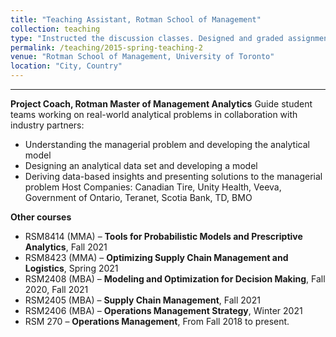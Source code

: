 ```yaml
---
title: "Teaching Assistant, Rotman School of Management"
collection: teaching
type: "Instructed the discussion classes. Designed and graded assignments and projects."
permalink: /teaching/2015-spring-teaching-2
venue: "Rotman School of Management, University of Toronto"
location: "City, Country"
---
```


---
**Project Coach, Rotman Master of Management Analytics**
Guide student teams working on real-world analytical problems in collaboration with industry partners:
 * Understanding the managerial problem and developing the analytical model
 * Designing an analytical data set and developing a model
 * Deriving data-based insights and presenting solutions to the managerial problem
Host Companies: Canadian Tire, Unity Health, Veeva, Government of Ontario, Teranet,
Scotia Bank, TD, BMO


**Other courses**

* RSM8414 (MMA) – **Tools for Probabilistic Models and Prescriptive Analytics**, Fall 2021
* RSM8423 (MMA) – **Optimizing Supply Chain Management and Logistics**, Spring 2021
* RSM2408 (MBA) – **Modeling and Optimization for Decision Making**, Fall 2020, Fall 2021
* RSM2405 (MBA) – **Supply Chain Management**, Fall 2021
* RSM2406 (MBA) – **Operations Management Strategy**, Winter 2021
* RSM 270 – **Operations Management**, From Fall 2018 to present.










